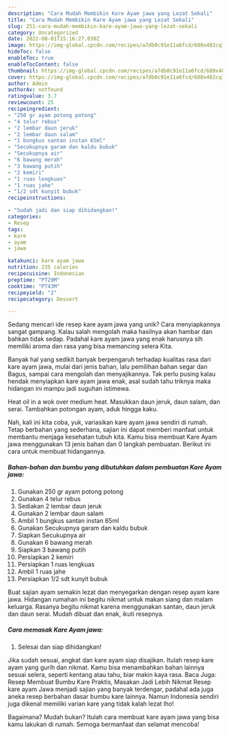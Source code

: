 ```yaml
---
description: "Cara Mudah Membikin Kare Ayam jawa yang Lezat Sekali"
title: "Cara Mudah Membikin Kare Ayam jawa yang Lezat Sekali"
slug: 251-cara-mudah-membikin-kare-ayam-jawa-yang-lezat-sekali
category: Uncategorized
date: 2022-08-01T15:16:27.030Z
image: https://img-global.cpcdn.com/recipes/a7db0c91e11a6fcd/680x482cq70/kare-ayam-jawa-foto-resep-utama.jpg
hideToc: false
enableToc: true
enableTocContent: false
thumbnail: https://img-global.cpcdn.com/recipes/a7db0c91e11a6fcd/680x482cq70/kare-ayam-jawa-foto-resep-utama.jpg
cover: https://img-global.cpcdn.com/recipes/a7db0c91e11a6fcd/680x482cq70/kare-ayam-jawa-foto-resep-utama.jpg
author: Admin
authorAv: notfound
ratingvalue: 3.7
reviewcount: 25
recipeingredient:
- "250 gr ayam potong potong"
- "4 telur rebus"
- "2 lembar daun jeruk"
- "2 lembar daun salam"
- "1 bungkus santan instan 65ml"
- "Secukupnya garam dan kaldu bubuk"
- "Secukupnya air"
- "6 bawang merah"
- "3 bawang putih"
- "2 kemiri"
- "1 ruas lengkuas"
- "1 ruas jahe"
- "1/2 sdt kunyit bubuk"
recipeinstructions:

- "Sudah jadi dan siap dihidangkan!"
categories:
- Resep
tags:
- kare
- ayam
- jawa

katakunci: kare ayam jawa 
nutrition: 235 calories
recipecuisine: Indonesian
preptime: "PT29M"
cooktime: "PT43M"
recipeyield: "2"
recipecategory: Dessert

---
```





Sedang mencari ide resep kare ayam jawa yang unik? Cara menyiapkannya sangat gampang. Kalau salah mengolah maka hasilnya akan hambar dan bahkan tidak sedap. Padahal kare ayam jawa yang enak harusnya sih memiliki aroma dan rasa yang bisa memancing selera Kita.





Banyak hal yang sedikit banyak berpengaruh terhadap kualitas rasa dari kare ayam jawa, mulai dari jenis bahan, lalu pemilihan bahan segar dan Bagus, sampai cara mengolah dan menyajikannya. Tak perlu pusing kalau hendak menyiapkan kare ayam jawa enak,      asal sudah tahu triknya maka hidangan ini mampu jadi suguhan istimewa.














Heat oil in a wok over medium heat. Masukkan daun jeruk, daun salam, dan serai. Tambahkan potongan ayam, aduk hingga kaku.






Nah, kali ini kita coba, yuk, variasikan kare ayam jawa sendiri di rumah. Tetap berbahan yang sederhana, sajian ini dapat memberi manfaat untuk membantu menjaga kesehatan tubuh kita. Kamu bisa membuat Kare Ayam jawa menggunakan 13 jenis bahan dan 0 langkah pembuatan. Berikut ini cara untuk membuat hidangannya.

<!--inarticleads1-->

##### Bahan-bahan dan bumbu yang dibutuhkan dalam pembuatan Kare Ayam jawa:

1. Gunakan 250 gr ayam potong potong
1. Gunakan 4 telur rebus
1. Sediakan 2 lembar daun jeruk
1. Gunakan 2 lembar daun salam
1. Ambil 1 bungkus santan instan 65ml
1. Gunakan Secukupnya garam dan kaldu bubuk
1. Siapkan Secukupnya air
1. Gunakan 6 bawang merah
1. Siapkan 3 bawang putih
1. Persiapkan 2 kemiri
1. Persiapkan 1 ruas lengkuas
1. Ambil 1 ruas jahe
1. Persiapkan 1/2 sdt kunyit bubuk


Buat sajian ayam semakin lezat dan menyegarkan dengan resep ayam kare jawa. Hidangan rumahan ini begitu nikmat untuk makan siang dan malam keluarga. Rasanya begitu nikmat karena menggunakan santan, daun jeruk dan daun serai. Mudah dibuat dan enak, ikuti resepnya. 

<!--inarticleads2-->

##### Cara memasak Kare Ayam jawa:


1. Selesai dan siap dihidangkan!

Jika sudah sesuai, angkat dan kare ayam siap disajikan. Itulah resep kare ayam yang gurih dan nikmat. Kamu bisa menambahkan bahan lainnya sesuai selera, seperti kentang atau tahu, biar makin kaya rasa. Baca Juga: Resep Membuat Bumbu Kare Praktis, Masakan Jadi Lebih Nikmat Resep kare ayam Jawa menjadi sajian yang banyak terdengar, padahal ada juga aneka resep berbahan dasar bumbu kare lainnya. Namun Indonesia sendiri juga dikenal memiliki varian kare yang tidak kalah lezat lho! 

Bagaimana? Mudah bukan? Itulah cara membuat kare ayam jawa yang bisa kamu lakukan di rumah. Semoga bermanfaat dan selamat mencoba!
